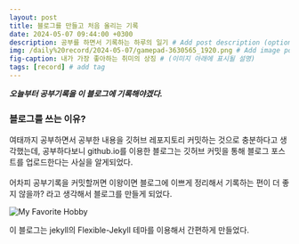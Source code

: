 ```yaml
---
layout: post
title: 블로그를 만들고 처음 올리는 기록
date: 2024-05-07 09:44:00 +0300
description: 공부를 하면서 기록하는 하루의 일기 # Add post description (optional)
img: /daily%20record/2024-05-07/gamepad-3630565_1920.png # Add image post (optional)
fig-caption: 내가 가장 좋아하는 취미의 상징 # (이미지 아래에 표시될 설명)
tags: [record] # add tag
---
```


***오늘부터 공부기록을 이 블로그에 기록해야겠다.***

###  블로그를 쓰는 이유?
여태까지 공부하면서 공부한 내용을 깃허브 레포지토리 커밋하는 것으로 충분하다고 생각했는데, 공부하다보니 github.io를 이용한 블로그는 깃허브 커밋을 통해 블로그 포스트를 업로드한다는 사실을 알게되었다.
<Br><Br>
어차피 공부기록을 커밋할꺼면 이왕이면 블로그에 이쁘게 정리해서 기록하는 편이 더 좋지 않을까? 라고 생각해서 블로그를 만들게 되었다.

![My Favorite Hobby]({{site.baseurl}}/assets/img/daily%20record/2024-05-07/gamepad-3630565_1920.png)

이 블로그는 jekyll의 Flexible-Jekyll 테마를 이용해서 간편하게 만들었다.